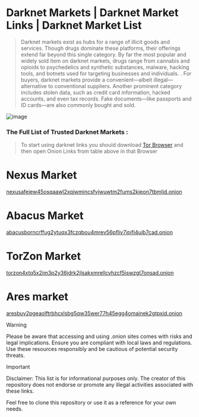 # Darknet Markets | Darknet Market Links | Darknet Market List


> Darknet markets exist as hubs for a range of illicit goods and services. Though drugs dominate these platforms, their offerings extend far beyond this single category. By far the most popular and widely sold item on darknet markets, drugs range from cannabis and opioids to psychedelics and synthetic substances, malware, hacking tools, and botnets used for targeting businesses and individuals. . For buyers, darknet markets provide a convenient—albeit illegal—alternative to conventional suppliers. Another prominent category includes stolen data, such as credit card information, hacked accounts, and even tax records. Fake documents—like passports and ID cards—are also commonly bought and sold.


![image](https://github.com/user-attachments/assets/51c537e4-6338-4fb9-bea2-e20226faeca5)


### The Full List of Trusted Darknet Markets :

> To start using darknet links you should download [Tor Browser](https://www.torproject.org/) and then open Onion Links from table above in that Browser

# Nexus Market
[nexusafejew45osqaawl2xqjwmincsfvjwuwtm2fums2kjeon7tbmlid.onion](http://nexusafejew45osqaawl2xqjwmincsfvjwuwtm2fums2kjeon7tbmlid.onion)

# Abacus Market
[abacusborncrffug2ytuqx3fczqbou4mrev56pfliv7ipjfi4uib7cad.onion](http://abacusborncrffug2ytuqx3fczqbou4mrev56pfliv7ipjfi4uib7cad.onion)

# TorZon Market
[torzon4xtq5x2im3p2y36jdrk2jlsakxmrellcvhzcf5iswzgt7onsad.onion](http://torzon4xtq5x2im3p2y36jdrk2jlsakxmrellcvhzcf5iswzgt7onsad.onion)

# Ares market
[aresbuy2pgeaolftrbhcxlsbg5qw35wer77h45egg4omainek2gtpxid.onion](http://aresbuy2pgeaolftrbhcxlsbg5qw35wer77h45egg4omainek2gtpxid.onion)



> [!WARNING]
> Please be aware that accessing and using .onion sites comes with risks and legal implications. Ensure you are compliant with local laws and regulations. Use these resources responsibly and be cautious of potential security threats.

> [!IMPORTANT]
> Disclaimer: This list is for informational purposes only. The creator of this repository does not endorse or promote any illegal activities associated with these links.

Feel free to clone this repository or use it as a reference for your own needs.
